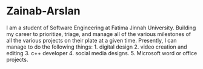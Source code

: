 # Zainab-Arslan
I am a student of Software Engineering at Fatima Jinnah University. Building my career to prioritize, triage, and manage all of the various milestones of all the various projects on their plate at a given time. Presently, I can manage to do the following things: 1. digital design 2. video creation and editing 3. c++ developer 4. social media designs. 5. Microsoft word or office projects.
